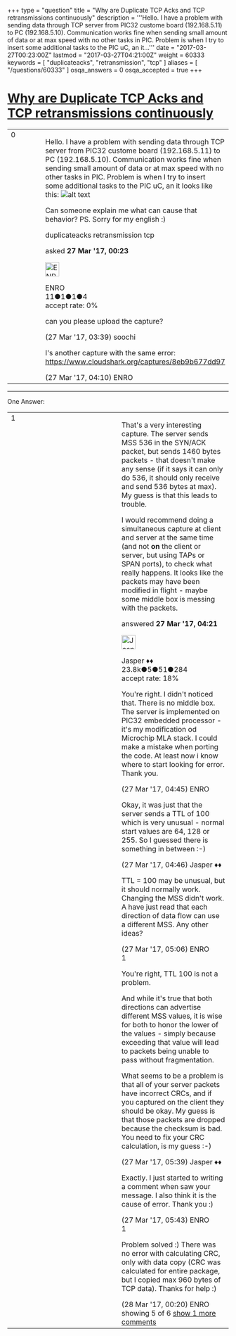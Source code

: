 +++
type = "question"
title = "Why are Duplicate TCP Acks and TCP retransmissions continuously"
description = '''Hello. I have a problem with sending data through TCP server from PIC32 custome board (192.168.5.11) to PC (192.168.5.10). Communication works fine when sending small amount of data or at max speed with no other tasks in PIC. Problem is when I try to insert some additional tasks to the PIC uC, an it...'''
date = "2017-03-27T00:23:00Z"
lastmod = "2017-03-27T04:21:00Z"
weight = 60333
keywords = [ "duplicateacks", "retransmission", "tcp" ]
aliases = [ "/questions/60333" ]
osqa_answers = 0
osqa_accepted = true
+++

<div class="headNormal">

# [Why are Duplicate TCP Acks and TCP retransmissions continuously](/questions/60333/why-are-duplicate-tcp-acks-and-tcp-retransmissions-continuously)

</div>

<div id="main-body">

<div id="askform">

<table id="question-table" style="width:100%;"><colgroup><col style="width: 50%" /><col style="width: 50%" /></colgroup><tbody><tr class="odd"><td style="width: 30px; vertical-align: top"><div class="vote-buttons"><div id="post-60333-score" class="post-score" title="current number of votes">0</div><div id="favorite-count" class="favorite-count"></div></div></td><td><div id="item-right"><div class="question-body"><p>Hello. I have a problem with sending data through TCP server from PIC32 custome board (192.168.5.11) to PC (192.168.5.10). Communication works fine when sending small amount of data or at max speed with no other tasks in PIC. Problem is when I try to insert some additional tasks to the PIC uC, an it looks like this: <img src="https://osqa-ask.wireshark.org/upfiles/Wireshark_iRKwM5R.PNG" alt="alt text" /></p><p>Can someone explain me what can cause that behavior? PS. Sorry for my english :)</p></div><div id="question-tags" class="tags-container tags">duplicateacks retransmission tcp</div><div id="question-controls" class="post-controls"></div><div class="post-update-info-container"><div class="post-update-info post-update-info-user"><p>asked <strong>27 Mar '17, 00:23</strong></p><img src="https://secure.gravatar.com/avatar/145b078f8ade4804b2f7c643841a4101?s=32&amp;d=identicon&amp;r=g" class="gravatar" width="32" height="32" alt="ENRO&#39;s gravatar image" /><p>ENRO<br />
<span class="score" title="11 reputation points">11</span><span title="1 badges"><span class="badge1">●</span><span class="badgecount">1</span></span><span title="1 badges"><span class="silver">●</span><span class="badgecount">1</span></span><span title="4 badges"><span class="bronze">●</span><span class="badgecount">4</span></span><br />
<span class="accept_rate" title="Rate of the user&#39;s accepted answers">accept rate:</span> <span title="ENRO has no accepted answers">0%</span></p></img></div></div><div id="comments-container-60333" class="comments-container"><span id="60345"></span><div id="comment-60345" class="comment"><div id="post-60345-score" class="comment-score"></div><div class="comment-text"><p>can you please upload the capture?</p></div><div id="comment-60345-info" class="comment-info"><span class="comment-age">(27 Mar '17, 03:39)</span> soochi</div></div><span id="60348"></span><div id="comment-60348" class="comment"><div id="post-60348-score" class="comment-score"></div><div class="comment-text"><p>I's another capture with the same error: <a href="https://www.cloudshark.org/captures/8eb9b677dd97">https://www.cloudshark.org/captures/8eb9b677dd97</a></p></div><div id="comment-60348-info" class="comment-info"><span class="comment-age">(27 Mar '17, 04:10)</span> ENRO</div></div></div><div id="comment-tools-60333" class="comment-tools"></div><div class="clear"></div><div id="comment-60333-form-container" class="comment-form-container"></div><div class="clear"></div></div></td></tr></tbody></table>

------------------------------------------------------------------------

<div class="tabBar">

<span id="sort-top"></span>

<div class="headQuestions">

One Answer:

</div>

</div>

<span id="60350"></span>

<div id="answer-container-60350" class="answer accepted-answer">

<table style="width:100%;"><colgroup><col style="width: 50%" /><col style="width: 50%" /></colgroup><tbody><tr class="odd"><td style="width: 30px; vertical-align: top"><div class="vote-buttons"><div id="post-60350-score" class="post-score" title="current number of votes">1</div></div></td><td><div class="item-right"><div class="answer-body"><p>That's a very interesting capture. The server sends MSS 536 in the SYN/ACK packet, but sends 1460 bytes packets - that doesn't make any sense (if it says it can only do 536, it should only receive and send 536 bytes at max). My guess is that this leads to trouble.</p><p>I would recommend doing a simultaneous capture at client and server at the same time (and not <strong>on</strong> the client or server, but using TAPs or SPAN ports), to check what really happens. It looks like the packets may have been modified in flight - maybe some middle box is messing with the packets.</p></div><div class="answer-controls post-controls"></div><div class="post-update-info-container"><div class="post-update-info post-update-info-user"><p>answered <strong>27 Mar '17, 04:21</strong></p><img src="https://secure.gravatar.com/avatar/c578ba2967741f25aebd6afef702f432?s=32&amp;d=identicon&amp;r=g" class="gravatar" width="32" height="32" alt="Jasper&#39;s gravatar image" /><p>Jasper ♦♦<br />
<span class="score" title="23806 reputation points"><span>23.8k</span></span><span title="5 badges"><span class="badge1">●</span><span class="badgecount">5</span></span><span title="51 badges"><span class="silver">●</span><span class="badgecount">51</span></span><span title="284 badges"><span class="bronze">●</span><span class="badgecount">284</span></span><br />
<span class="accept_rate" title="Rate of the user&#39;s accepted answers">accept rate:</span> <span title="Jasper has 263 accepted answers">18%</span></p></div></div><div id="comments-container-60350" class="comments-container"><span id="60351"></span><div id="comment-60351" class="comment"><div id="post-60351-score" class="comment-score"></div><div class="comment-text"><p>You're right. I didn't noticed that. There is no middle box. The server is implemented on PIC32 embedded processor - it's my modification od Microchip MLA stack. I could make a mistake when porting the code. At least now i know where to start looking for error. Thank you.</p></div><div id="comment-60351-info" class="comment-info"><span class="comment-age">(27 Mar '17, 04:45)</span> ENRO</div></div><span id="60352"></span><div id="comment-60352" class="comment"><div id="post-60352-score" class="comment-score"></div><div class="comment-text"><p>Okay, it was just that the server sends a TTL of 100 which is very unusual - normal start values are 64, 128 or 255. So I guessed there is something in between :-)</p></div><div id="comment-60352-info" class="comment-info"><span class="comment-age">(27 Mar '17, 04:46)</span> Jasper ♦♦</div></div><span id="60353"></span><div id="comment-60353" class="comment"><div id="post-60353-score" class="comment-score"></div><div class="comment-text"><p>TTL = 100 may be unusual, but it should normally work. Changing the MSS didn't work. A have just read that each direction of data flow can use a different MSS. Any other ideas?</p></div><div id="comment-60353-info" class="comment-info"><span class="comment-age">(27 Mar '17, 05:06)</span> ENRO</div></div><span id="60355"></span><div id="comment-60355" class="comment"><div id="post-60355-score" class="comment-score">1</div><div class="comment-text"><p>You're right, TTL 100 is not a problem.</p><p>And while it's true that both directions can advertise different MSS values, it is wise for both to honor the lower of the values - simply because exceeding that value will lead to packets being unable to pass without fragmentation.</p><p>What seems to be a problem is that all of your server packets have incorrect CRCs, and if you captured on the client they should be okay. My guess is that those packets are dropped because the checksum is bad. You need to fix your CRC calculation, is my guess :-)</p></div><div id="comment-60355-info" class="comment-info"><span class="comment-age">(27 Mar '17, 05:39)</span> Jasper ♦♦</div></div><span id="60356"></span><div id="comment-60356" class="comment not_top_scorer"><div id="post-60356-score" class="comment-score"></div><div class="comment-text"><p>Exactly. I just started to writing a comment when saw your message. I also think it is the cause of error. Thank you :)</p></div><div id="comment-60356-info" class="comment-info"><span class="comment-age">(27 Mar '17, 05:43)</span> ENRO</div></div><span id="60382"></span><div id="comment-60382" class="comment"><div id="post-60382-score" class="comment-score">1</div><div class="comment-text"><p>Problem solved :) There was no error with calculating CRC, only with data copy (CRC was calculated for entire package, but I copied max 960 bytes of TCP data). Thanks for help :)</p></div><div id="comment-60382-info" class="comment-info"><span class="comment-age">(28 Mar '17, 00:20)</span> ENRO</div></div></div><div id="comment-tools-60350" class="comment-tools"><span class="comments-showing"> showing 5 of 6 </span> <a href="#" class="show-all-comments-link">show 1 more comments</a></div><div class="clear"></div><div id="comment-60350-form-container" class="comment-form-container"></div><div class="clear"></div></div></td></tr></tbody></table>

</div>

<div class="paginator-container-left">

</div>

</div>

</div>

